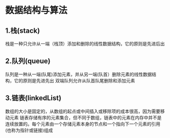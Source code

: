 # 数据结构与算法

## 1.栈(stack)
栈是一种只允许从一端（栈顶）添加和删除的线性数据结构，它的原则是先进后出

## 2.队列(queue)
队列是一种从一端(队尾)添加元素，并从另一端(队首）删除元素的线性数据结构，它的原则是先进先出
双端队列允许从队首队尾删除和添加元素

## 3.链表(linkedList)
数组的大小是固定的，从数组的起点或中间插入或移除项的成本很高，因为需要移动元素
链表存储有序的元素集合，但不同于数组，链表中的元素在内存中并不是连续放置的。每个元素由一个存储元素本身的节点和一个指向下一个元素的引用(也称为指针或链接)组成